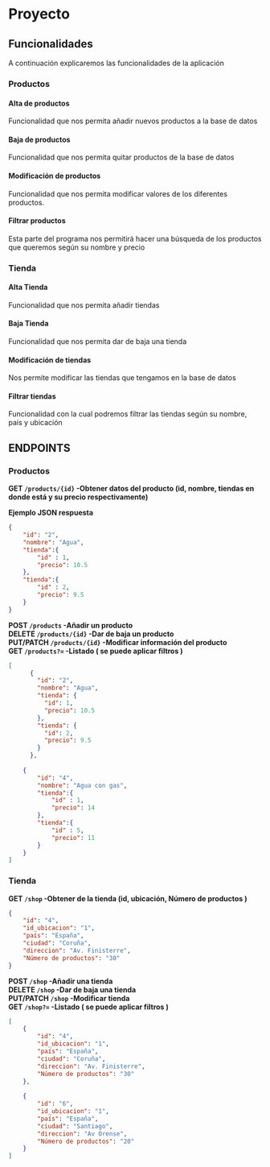 # Proyecto #

## Funcionalidades ##
A continuación explicaremos las funcionalidades de la aplicación
### Productos ###
#### Alta de productos
Funcionalidad que nos permita añadir nuevos productos a la base de datos

#### Baja de productos
Funcionalidad que nos permita quitar productos de la base de datos

#### Modificación de productos
Funcionalidad que nos permita modificar valores de los diferentes productos.

#### Filtrar productos
Esta parte del programa nos permitirá hacer una búsqueda de los productos que queremos según su nombre y precio

### Tienda ###
#### Alta Tienda
Funcionalidad que nos permita añadir tiendas

#### Baja Tienda
Funcionalidad que nos permita dar de baja una tienda

#### Modificación de tiendas
Nos permite modificar las tiendas que tengamos en la base de datos

#### Filtrar tiendas
Funcionalidad con la cual podremos filtrar las tiendas según su nombre, país y ubicación



## ENDPOINTS ##

### Productos ###
**GET `/products/{id}` -Obtener datos del producto (id, nombre, tiendas en donde está y su precio respectivamente)** <br>

**Ejemplo JSON respuesta**
```json
{
    "id": "2",
    "nombre": "Agua",
    "tienda":{
        "id" : 1,
        "precio": 10.5
    },
    "tienda":{
        "id" : 2,
        "precio": 9.5
    }
}
```
**POST `/products` -Añadir un producto** <br>
**DELETE `/products/{id}` -Dar de baja un producto** <br>
**PUT/PATCH `/products/{id}` -Modificar información del producto** <br>
**GET `/products?=` -Listado ( se puede aplicar filtros )** <br>
```json
[
      {
        "id": "2",
        "nombre": "Agua",
        "tienda": {
          "id": 1,
          "precio": 10.5
        },
        "tienda": {
          "id": 2,
          "precio": 9.5
        }
      },
    
    {
        "id": "4",
        "nombre": "Agua con gas",
        "tienda":{
            "id" : 1,
            "precio": 14
        },
        "tienda":{
            "id" : 5,
            "precio": 11
        }
    }
]
```

### **Tienda** ###
**GET `/shop` -Obtener de la tienda  (id, ubicación, Número de  productos )** <br>
```json
{
    "id": "4",
    "id_ubicacion": "1",
    "país": "España",
    "ciudad": "Coruña",
    "direccion": "Av. Finisterre",
    "Número de productos": "30"
}
```
**POST `/shop` -Añadir una tienda** <br> 
**DELETE `/shop` -Dar de baja una tienda** <br> 
**PUT/PATCH `/shop` -Modificar tienda** <br>
**GET `/shop?=` -Listado ( se puede aplicar filtros )** <br>
```json
[
    {
        "id": "4",
        "id_ubicacion": "1",
        "país": "España",
        "ciudad": "Coruña",
        "direccion": "Av. Finisterre",
        "Número de productos": "30"
    },
    
    {
        "id": "6",
        "id_ubicacion": "1",
        "país": "España",
        "ciudad": "Santiago",
        "direccion": "Av Orense",
        "Número de productos": "20"
    }
]
```











